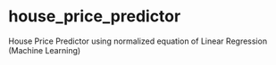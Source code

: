# house_price_predictor
House Price Predictor using normalized equation of Linear Regression (Machine Learning)
